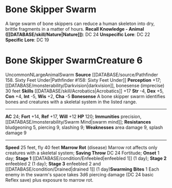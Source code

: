 ﻿---
ac: '24'
alignment: N
all_resistance: null
burrow_speed: null
charisma: '-5'
climb_speed: null
constitution: '+4'
creature_ability:
- Bonesense
- Marrow Rot
- Swarming Bites
creature_family: '[[DATABASE/monsterfamily/Bone Skipper|Bone Skipper]]'
description: 'A large swarm of bone skippers can reduce a human skeleton into dry,
  brittle fragments in a matter of hours.<br/><br/><b><u>Recall Knowledge - Animal</u>
  ( [[DATABASE/skill/Nature|Nature]] )</b>: DC 24<br/><b><u>Unspecific Lore</u></b>:
  DC 22<br/><b><u>Specific Lore</u></b>: DC 19'
dexterity: '+5'
element: null
fly_speed: '40'
fortitude: '+14'
hardness: null
hp: '120'
id: '989'
immunity:
- precision
- '[[DATABASE/monsterability/Swarm Mind|swarm mind]]'
intelligence: '-5'
land_speed: '25'
language: null
level: '6'
max_speed: '40'
name: Bone Skipper Swarm
perception: '+17'
rarity: Uncommon
reflex: '+17'
resistance:
- bludgeoning 5
- piercing 9
- slashing 9
rus_type_level: null
school: null
sense:
- '[[DATABASE/monsterability/Darkvision|darkvision]]'
- bonesense (imprecise) 30 feet
size: Large
skill:
- '[[DATABASE/skill/Acrobatics|Acrobatics]] +17'
source: '[[DATABASE/source/Pathfinder 158. Sixty Feet Under|Pathfinder #158: Sixty
  Feet Under]]'
speed:
- 25 feet
- fly 40 feet
spell: null
strength: '-4'
strength_req: '-4'
strongest_save:
- Reflex
swim_speed: null
trait:
- '[[DATABASE/trait/Animal|Animal]]'
- '[[DATABASE/trait/Swarm|Swarm]]'
- '[[DATABASE/trait/Uncommon|Uncommon]]'
type: Creature
vision: Darkvision
weakest_save:
- Will
weakness:
- area damage 9
- '[[DATABASE/trait/Splash|splash]] damage 9'
will: '+12'
wisdom: '+2'

---
# Bone Skipper Swarm

A large swarm of bone skippers can reduce a human skeleton into dry, brittle fragments in a matter of hours.
**Recall Knowledge - Animal ([[DATABASE/skill/Nature|Nature]])**: DC 24
**Unspecific Lore**: DC 22
**Specific Lore**: DC 19

# Bone Skipper Swarm<span class="item-type">Creature 6</span>

<span class="trait-uncommon item-trait">Uncommon</span><span class="trait-alignment item-trait">N</span><span class="trait-size item-trait">Large</span><span class="item-trait">Animal</span><span class="item-trait">Swarm</span>
**Source** [[DATABASE/source/Pathfinder 158. Sixty Feet Under|Pathfinder #158: Sixty Feet Under]]
**Perception** +17; [[DATABASE/monsterability/Darkvision|darkvision]], bonesense (imprecise) 30 feet
**Skills** [[DATABASE/skill/Acrobatics|Acrobatics]] +17
**Str** -4, **Dex** +5, **Con** +4, **Int** -5, **Wis** +2, **Cha** -5
**Bonesense** A bone skipper swarm identifies bones and creatures with a skeletal system in the listed range.

---
**AC** 24; **Fort** +14, **Ref** +17, **Will** +12
**HP** 120; **Immunities** precision, [[DATABASE/monsterability/Swarm Mind|swarm mind]]; **Resistances** bludgeoning 5, piercing 9, slashing 9; **Weaknesses** area damage 9, splash damage 9

---
**Speed** 25 feet, fly 40 feet
<span class="in-box-ability">**Marrow Rot** (disease) Marrow rot affects only creatures with a skeletal system; **Saving Throw** DC 24 Fortitude; **Onset** 1 day; **Stage 1** [[DATABASE/condition/Enfeebled|enfeebled 1]] (1 day); **Stage 2** enfeebled 2 (1 day); **Stage 3** enfeebled 2 and [[DATABASE/condition/Drained|drained 1]] (1 day)</span><span class="in-box-ability">**Swarming Bites** <span class="action-icon">1</span> Each enemy in the swarm's space takes 3d6 piercing damage (DC 24 basic Reflex save) plus exposure to marrow rot.</span>